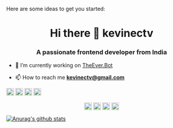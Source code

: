 Here are some ideas to get you started:

<h1 align="center">Hi there 👋 kevinectv</h1>
<h3 align="center">A passionate frontend developer from India</h3>

- 🔭 I’m currently working on [TheEver.Bot](TheEver.Bot)

- 📫 How to reach me **kevinectv@gmail.com**

<p align="left"><img src="https://devicons.github.io/devicon/devicon.git/icons/bootstrap/bootstrap-plain.svg" alt="bootstrap" width="20" height="20"/> <img src="https://devicons.github.io/devicon/devicon.git/icons/css3/css3-original-wordmark.svg" alt="css3" width="20" height="20"/> <img src="https://devicons.github.io/devicon/devicon.git/icons/html5/html5-original-wordmark.svg" alt="html5" width="20" height="20"/> <img src="https://devicons.github.io/devicon/devicon.git/icons/javascript/javascript-original.svg" alt="javascript" width="20" height="20"/></p><p align="center">
<a href="https://codepen.io/kevinectv" target="blank"><img align="center" src="https://cdn.jsdelivr.net/npm/simple-icons@3.0.1/icons/codepen.svg" alt="kevinectv" height="20" width="20" /></a>
<a href="https://twitter.com/kevinectv" target="blank"><img align="center" src="https://cdn.jsdelivr.net/npm/simple-icons@3.0.1/icons/twitter.svg" alt="kevinectv" height="20" width="20" /></a>
<a href="https://instagram.com/kevinectv" target="blank"><img align="center" src="https://cdn.jsdelivr.net/npm/simple-icons@3.0.1/icons/instagram.svg" alt="kevinectv" height="20" width="20" /></a>
<a href="https://dribbble.com/kevinectv" target="blank"><img align="center" src="https://cdn.jsdelivr.net/npm/simple-icons@3.0.1/icons/dribbble.svg" alt="kevinectv" height="20" width="20" /></a>
</p>

[![Anurag's github stats](https://github-readme-stats.vercel.app/api?username=kevinoficial946)](https://github.com/anuraghazra/github-readme-stats)


